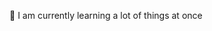 🌱 I am currently learning a lot of things at once

<!---
yaykostudio/yaykostudio is a ✨ special ✨ repository because its `README.md` (this file) appears on your GitHub profile.
You can click the Preview link to take a look at your changes.
--->
